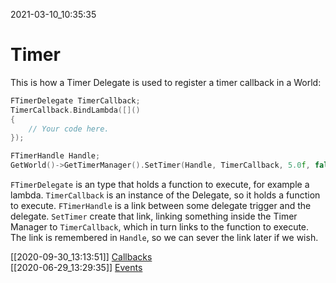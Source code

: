 2021-03-10_10:35:35

# Timer

This is how a Timer Delegate is used to register a timer callback in a World:
```cpp
FTimerDelegate TimerCallback;
TimerCallback.BindLambda([]()
{
    // Your code here.
});

FTimerHandle Handle;
GetWorld()->GetTimerManager().SetTimer(Handle, TimerCallback, 5.0f, false);
```

`FTimerDelegate` is an type that holds a function to execute, for example a lambda.
`TimerCallback` is an instance of the Delegate, so it holds a function to execute.
`FTimerHandle` is a link between some delegate trigger and the delegate.
`SetTimer` create that link, linking something inside the Timer Manager to `TimerCallback`, which in turn links to the function to execute.
The link is remembered in `Handle`, so we can sever the link later if we wish.

[[2020-09-30_13:13:51]] [Callbacks](./Callbacks.md)  
[[2020-06-29_13:29:35]] [Events](./Events.md)  
